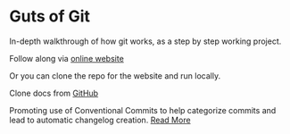 # Guts of Git

In-depth walkthrough of how git works, as a step by step working project.

Follow along via [online website](https://guts-of-git.carson-anderson.com/)

Or you can clone the repo for the website and run locally.

Clone docs from [GitHub](https://github.com/carsonoid/workshop-guts-of-git)

Promoting use of Conventional Commits to help categorize commits and lead to automatic
changelog creation.  [Read More](https://www.conventionalcommits.org/en/v1.0.0/)
